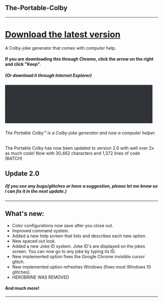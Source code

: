 ## The-Portable-Colby
---------------------------------------------------------
# [**Download the latest version**](https://github.com/AI199864/The-Portable-Colby/raw/master/Portable%20Colby%20Ultimate%20%5BVersion%202.0%5D%20.exe)
A Colby-joke generator that comes with computer help.
#### If you are downloading this through Chrome, click the arrow on the right and click "Keep".
##### (Or download it through Internet Explorer)

![](chromesucks.gif)

###### The Portable Colby™ is a Colby-joke generator and now a computer helper.

The Portable Colby has now been updated to version 2.0 with well over 2x as much code!
Now with 30,462 characters and 1,372 lines of code (BATCH)

## Update 2.0
##### (If you see any bugs/glitches or have a suggestion, please let me know so I can fix it in the next update.)  
---------------------------------------------------------
## What's new:
- Color configurations now save after you close out.
- Improved command system.
- Added a new help screen that lists and describes each new option.
- New spaced out look.
- Added a new Joke ID system. Joke ID's are displayed on the jokes screen. You can now go to any joke by typing its ID.
- New implemented option fixes the Google Chrome invisible cursor glitch.
- New implemented option refreshes Windows (fixes most Windows 10 glitches).
- HEROBRINE WAS REMOVED 
#### And much more!
---------------------------------------------------------  
